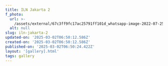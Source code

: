 ```yaml
---
title: ILN Jakarta 2
f_photo:
  url: >-
    /assets/external/67c3ff9fc17ac25791ff101d_whatsapp-image-2022-07-25-at-12.55.14-PM.jpeg
  alt: null
slug: iln-jakarta-2
updated-on: '2025-03-02T06:50:12.586Z'
created-on: '2025-03-02T06:50:12.586Z'
published-on: '2025-03-02T06:50:24.422Z'
layout: '[gallery].html'
tags: gallery
---
```



